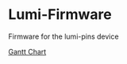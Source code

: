 # Lumi-Firmware
Firmware for the lumi-pins device

[Gantt Chart](https://docs.google.com/spreadsheets/d/1QYHDYE3ky5ArOS1yeU-y4A3ZLsrM1xcydrHOS8FYDyk/edit#gid=2140549662)
